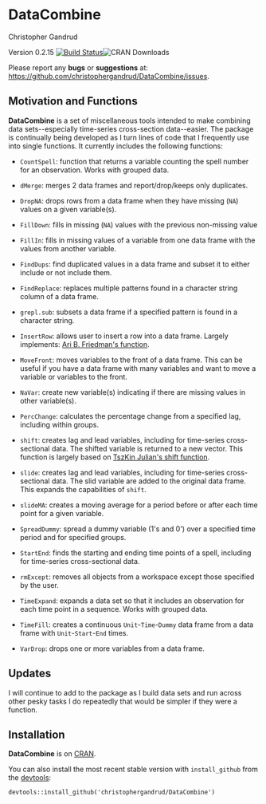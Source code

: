 DataCombine
======

Christopher Gandrud

Version 0.2.15
[![Build Status](https://travis-ci.org/christophergandrud/DataCombine.png)](https://travis-ci.org/christophergandrud/DataCombine)![CRAN Downloads](http://cranlogs.r-pkg.org/badges/last-month/DataCombine)


Please report any **bugs** or **suggestions** at:
<https://github.com/christophergandrud/DataCombine/issues>.

## Motivation and Functions

**DataCombine** is a set of miscellaneous tools intended to make combining
data sets--especially time-series cross-section data--easier. The package is
continually being developed as I turn lines of code that I frequently use into
single functions. It currently includes the following functions:

- `CountSpell`: function that returns a variable counting the spell number
for an observation. Works with grouped data.

- `dMerge`: merges 2 data frames and report/drop/keeps only duplicates.

- `DropNA`: drops rows from a data frame when they have missing (`NA`) values on a
given variable(s).

- `FillDown`: fills in missing (`NA`) values with the previous non-missing value

- `FillIn`: fills in missing values of a variable from one data frame with the
values from another variable.

- `FindDups`: find duplicated values in a data frame and subset it to either
include or not include them.

- `FindReplace`: replaces multiple patterns found in a character string column
of a data frame.

- `grepl.sub`: subsets a data frame if a specified pattern is found in a
character string.

- `InsertRow`: allows user to insert a row into a data frame. Largely
implements: [Ari B. Friedman's function](http://stackoverflow.com/a/11562428).

- `MoveFront`: moves variables to the front of a data frame. This can be useful
if you have a data frame with many variables and want to move a variable or
variables to the front.

- `NaVar`: create new variable(s) indicating if there are missing values in
other variable(s).

- `PercChange`: calculates the percentage change from a specified lag, including
within groups.

- `shift`: creates lag and lead variables, including for time-series
cross-sectional data. The shifted variable is returned to a new vector. This
function is largely based on
[TszKin Julian's shift function](http://ctszkin.com/2012/03/11/generating-a-laglead-variables/).

- `slide`: creates lag and lead variables, including for time-series
cross-sectional data. The slid variable are added to the original data frame.
This expands the capabilities of `shift`.

- `slideMA`: creates a moving average for a period before or after each time
point for a given variable.

- `SpreadDummy`: spread a dummy variable (1's and 0') over a specified time
period and for specified groups.

- `StartEnd`: finds the starting and ending time points of a spell, including
for time-series cross-sectional data.

- `rmExcept`: removes all objects from a workspace except those specified by the
user.

- `TimeExpand`: expands a data set so that it includes an observation for each
time point in a sequence. Works with grouped data.

- `TimeFill`: creates a continuous `Unit`-`Time`-`Dummy` data frame from a data
frame with `Unit`-`Start`-`End` times.

- `VarDrop`: drops one or more variables from a data frame.

## Updates

I will continue to add to the package as I build data sets and run across other
pesky tasks I do repeatedly that would be simpler if they were a function.

## Installation

**DataCombine** is on [CRAN](http://cran.r-project.org/).

You can also install the most recent stable version with `install_github` from
the [devtools](https://github.com/hadley/devtools):

```{S}
devtools::install_github('christophergandrud/DataCombine')
```

